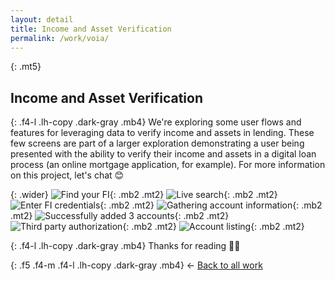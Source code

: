 ```yaml
---
layout: detail
title: Income and Asset Verification
permalink: /work/voia/
---
```


{: .mt5}
## Income and Asset Verification

{: .f4-l .lh-copy .dark-gray .mb4}
We're exploring some user flows and features for leveraging data to verify income and assets in lending. These few screens are part of a larger exploration demonstrating a user being presented with the ability to verify their income and assets in a digital loan process (an online mortgage application, for example). For more information on this project, let's chat 😊

{: .wider}
![Find your FI](/assets/img/experian/verification-01.jpg "Find your FI"){: .mb2 .mt2}
![Live search](/assets/img/experian/verification-02.jpg "Live search"){: .mb2 .mt2}
![Enter FI credentials](/assets/img/experian/verification-03.jpg "Enter FI credentials"){: .mb2 .mt2}
![Gathering account information](/assets/img/experian/verification-04.jpg "Gathering account information"){: .mb2 .mt2}
![Successfully added 3 accounts](/assets/img/experian/verification-05.jpg "Successfully added 3 accounts"){: .mb2 .mt2}
![Third party authorization](/assets/img/experian/verification-06.jpg "Third party authorization"){: .mb2 .mt2}
![Account listing](/assets/img/experian/verification-07.jpg "Account listing"){: .mb2 .mt2}

{: .f4-l .lh-copy .dark-gray .mb4}
Thanks for reading 🙏🏻

{: .f5 .f4-m .f4-l .lh-copy .dark-gray .mb4}
&larr; [Back to all work](/work)
